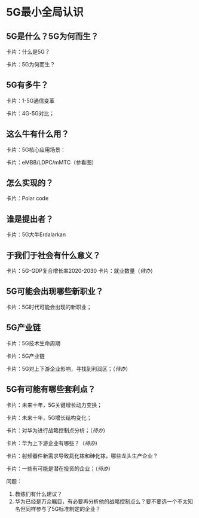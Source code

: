 # 5G最小全局认识

##  5G是什么？5G为何而生？

卡片：什么是5G？

卡片：5G为何而生？

## 5G有多牛？

卡片：1-5G通信变革

卡片：4G-5G对比；

## 这么牛有什么用？

卡片：5G核心应用场景：

卡片：eMBB/LDPC/mMTC（参看图）

## 怎么实现的？
卡片：Polar code

## 谁是提出者？
卡片：5G大牛Erdalarkan


## 于我们于社会有什么意义？
卡片：5G-GDP复合增长率2020-2030
卡片：就业数量（*待办*）

## 5G可能会出现哪些新职业？
卡片：5G时代可能会出现的新职业；



## 5G产业链
卡片：5G技术生命周期

卡片：5G产业链

卡片：5G对上下游企业影响，寻找到利润区；（*待办*）

## 5G有可能有哪些套利点？
卡片：未来十年，5G关键增长动力变换；

卡片：未来十年，5G增长结构变化；

卡片：对华为进行战略控制点分析；（*待办*）

卡片：华为上下游企业有哪些？（*待办*）

卡片：射频器件新需求导致氮化镓和砷化镓，哪些龙头生产企业？

卡片：一些有可能是潜在投资的企业；（*待办*）


问题：
1. 教练们有什么建议？
2. 华为已经是万众瞩目，有必要再分析他的战略控制点么？要不要选一个不太知名但同样参与了5G标准制定的企业？





